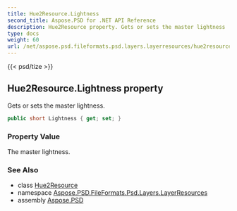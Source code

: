 ```yaml
---
title: Hue2Resource.Lightness
second_title: Aspose.PSD for .NET API Reference
description: Hue2Resource property. Gets or sets the master lightness
type: docs
weight: 60
url: /net/aspose.psd.fileformats.psd.layers.layerresources/hue2resource/lightness/
---
```

{{< psd/tize >}}
## Hue2Resource.Lightness property

Gets or sets the master lightness.

```csharp
public short Lightness { get; set; }
```

### Property Value

The master lightness.

### See Also

* class [Hue2Resource](../)
* namespace [Aspose.PSD.FileFormats.Psd.Layers.LayerResources](../../hue2resource/)
* assembly [Aspose.PSD](../../../)


